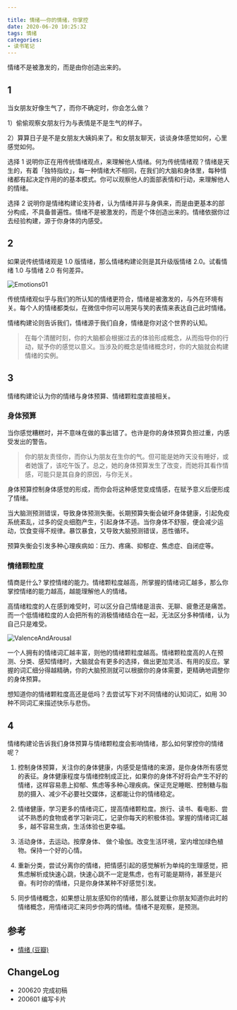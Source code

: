 ```yaml
---

title: 情绪——你的情绪，你掌控
date: 2020-06-20 10:25:32
tags: 情绪
categories:
- 读书笔记
---
```


情绪不是被激发的，而是由你创造出来的。

<!--more-->

## 1

当女朋友好像生气了，而你不确定时，你会怎么做？

1）偷偷观察女朋友行为与表情是不是生气的样子。

2）算算日子是不是女朋友大姨妈来了。和女朋友聊天，谈谈身体感觉如何，心里感觉如何。

选择 1 说明你正在用传统情绪观点，来理解他人情绪。何为传统情绪观？情绪是天生的，有着「独特指纹」，每一种情绪大不相同，在我们的大脑和身体里，每种情绪都有起决定作用的的基本模式。你可以观察他人的面部表情和行动，来理解他人的情绪。

选择 2 说明你是情绪构建论支持者，认为情绪并非与身俱来，而是由更基本的部分构成，不具备普遍性。情绪不是被激发的，而是个体创造出来的。情绪依据你过去经验构建，源于你身体的内感受。

## 2

如果说传统情绪观是 1.0 版情绪，那么情绪构建论则是其升级版情绪 2.0。试看情绪 1.0 与情绪 2.0 有何差异。

![Emotions01](https://blgo-1258469251.file.myqcloud.com/Emotions01.png?imageMogr2/strip/thumbnail/!50p)

传统情绪观似乎与我们的所认知的情绪更符合，情绪是被激发的，与外在环境有关。每个人的情绪都类似，在微信中你可以用哭与笑的表情来表达自己此时情绪。

情绪构建论则告诉我们，情绪源于我们自身，情绪是你对这个世界的认知。

> 在每个清醒时刻，你的大脑都会根据过去的体验形成概念，从而指导你的行动，赋予你的感觉以意义。当涉及的概念是情绪概念时，你的大脑就会构建情绪的实例。

## 3

情绪构建论认为你的情绪与身体预算、情绪颗粒度直接相关。

### 身体预算

当你感觉糟糕时，并不意味在做的事出错了。也许是你的身体预算负担过重，内感受发出的警告。

> 你的朋友责怪你，而你认为朋友在生你的气。但可能是她昨天没有睡好，或者她饿了，该吃午饭了。总之，她的身体预算发生了改变，而她将其看作情感，可能只是其自身的原因，与你无关。

身体预算控制身体感觉的形成，而你会将这种感觉变成情感，在赋予意义后便形成了情绪。

当大脑测预测错误，导致身体预测失衡。长期预算失衡会破坏身体健康，引起免疫系统紊乱，过多的促炎细胞产生，引起身体不适。当你身体不舒服，便会减少运动，饮食变得不规律。暴饮暴食，又导致大脑预测错误，恶性循环。

预算失衡会引发多种心理疾病如：压力、疼痛、抑郁症、焦虑症、自闭症等。

### 情绪颗粒度

情商是什么? 掌控情绪的能力。情绪颗粒度越高，所掌握的情绪词汇越多，那么你掌控情绪的能力越高，越能理解他人的情绪。

高情绪粒度的人在感到难受时，可以区分自己情绪是沮丧、无聊、疲惫还是痛苦。 而一个低情绪粒度的人会把所有的消极情绪结合在一起，无法区分多种情绪，认为自己只是难受。

![ValenceAndArousal](https://blgo-1258469251.file.myqcloud.com/ValenceAndArousal.png?imageMogr2/strip/thumbnail/!50p)

一个人拥有的情绪词汇越丰富，则他的情绪颗粒度越高。情绪颗粒度高的人在预测、分类、感知情绪时，大脑就会有更多的选择，做出更加灵活、有用的反应。掌握的词汇细分得越精确，你的大脑预测就可以根据你的身体需要，更精确地调整你的身体预算。

想知道你的情绪颗粒度高还是低吗？去尝试写下对不同情绪的认知词汇，如用 30 种不同词汇来描述快乐与悲伤。

## 4

情绪构建论告诉我们身体预算与情绪颗粒度会影响情绪，那么如何掌控你的情绪呢？

1. 控制身体预算，关注你的身体健康，内感受是情绪的来源，是你身体所有感觉的表征。身体健康程度与情绪控制成正比，如果你的身体不好将会产生不好的情绪，这样容易患上抑郁、焦虑等多种心理疾病。保证充足睡眠、控制糖与脂肪的摄入、减少不必要社交媒体，这都能让你的情绪稳定。

2. 情绪健康，学习更多的情绪词汇，提高情绪颗粒度。旅行、读书、看电影、尝试不熟悉的食物或者学习新词汇，记录你每天的积极体验。掌握的情绪词汇越多，越不容易生病，生活体验也更幸福。

3. 活动身体，去运动。按摩身体、 做个瑜伽。改变生活环境，室内增加绿色植物。保持一个好的心情。

4. 重新分类，尝试分离你的情绪，把情感引起的感觉解析为单纯的生理感觉，把焦虑解析成快速心跳，快速心跳不一定是焦虑，也有可能是期待，甚至是兴奋。有时你的情绪，只是你身体某种不好感觉引发。

5. 同步情绪概念，如果想让朋友感知你的情绪，那么就要让你朋友知道你此时的情绪概念，用情绪词汇来同步你两的情绪。情绪不是观察，是预测。

## 参考

- [情绪 (豆瓣)](https://book.douban.com/subject/30443490/)

## ChangeLog

- 200620 完成初稿
- 200601 编写卡片
